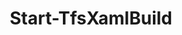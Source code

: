 ﻿---
title: Start-TfsXamlBuild
breadcrumbs: [ "Pipeline", "XamlBuild" ]
parent: "Pipeline.XamlBuild"
description: "Queues a XAML Build. "
remarks: 
parameterSets: 
  "_All_": [  ] 
  "__AllParameterSets": 
parameters: 
inputs: 
outputs: 
notes: 
relatedLinks: 
  - text: "Online Version:" 
    uri: "https://tfscmdlets.dev/docs/cmdlets/Pipeline/XamlBuild/Start-TfsXamlBuild"
aliases: 
examples: 
---

